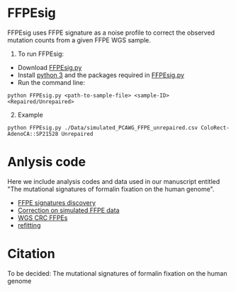# FFPEsig

FFPEsig uses FFPE signature as a noise profile to correct the observed mutation counts from a given FFPE WGS sample.

1. To run FFPEsig:
+ Download [FFPEsig.py](https://github.com/QingliGuo/FFPEsig/blob/main/FFPEsig.py)
+ Install [python 3](https://www.python.org/downloads/) and the packages required in [FFPEsig.py](https://github.com/QingliGuo/FFPEsig/blob/main/FFPEsig.py)
+ Run the command line:
```
python FFPEsig.py <path-to-sample-file> <sample-ID> <Repaired/Unrepaired>
```
2. Example
```
python FFPEsig.py ./Data/simulated_PCAWG_FFPE_unrepaired.csv ColoRect-AdenoCA::SP21528 Unrepaired
```
 
# Anlysis code
Here we include analysis codes and data used in our manuscript entitled "The mutational signatures of formalin fixation on the human genome".
+ [FFPE signatures discovery](https://qingliguo.github.io/FFPEsig/FFPEsig_discovery.html)
+ [Correction on simulated FFPE data](https://qingliguo.github.io/FFPEsig/Correctting_FFPEnoise_in_SimulatedFFPEs_from_PCAWG.html)
+ [WGS CRC FFPEs](https://qingliguo.github.io/FFPEsig/Correcting_FFPEnoise_in_WGS_FFPE_CRCs.html )
+ [refitting](https://qingliguo.github.io/FFPEsig/Comparing_refitting_results_of_96c_80c_sig.html)

# Citation

To be decided: The mutational signatures of formalin fixation on the human genome


